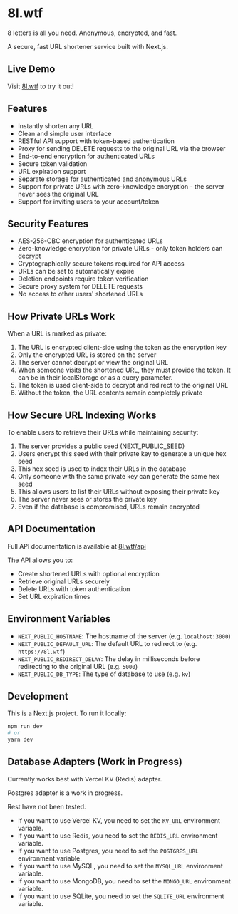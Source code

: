 # 8l.wtf

8 letters is all you need.
Anonymous, encrypted, and fast.

A secure, fast URL shortener service built with Next.js.

## Live Demo

Visit [8l.wtf](https://8l.wtf) to try it out!

## Features

- Instantly shorten any URL
- Clean and simple user interface
- RESTful API support with token-based authentication
- Proxy for sending DELETE requests to the original URL via the browser
- End-to-end encryption for authenticated URLs
- Secure token validation
- URL expiration support
- Separate storage for authenticated and anonymous URLs
- Support for private URLs with zero-knowledge encryption - the server never sees the original URL
- Support for inviting users to your account/token

## Security Features

- AES-256-CBC encryption for authenticated URLs
- Zero-knowledge encryption for private URLs - only token holders can decrypt
- Cryptographically secure tokens required for API access
- URLs can be set to automatically expire
- Deletion endpoints require token verification
- Secure proxy system for DELETE requests
- No access to other users' shortened URLs

## How Private URLs Work

When a URL is marked as private:

1. The URL is encrypted client-side using the token as the encryption key
2. Only the encrypted URL is stored on the server
3. The server cannot decrypt or view the original URL
4. When someone visits the shortened URL, they must provide the token. It can be in their localStorage or as a query parameter.
5. The token is used client-side to decrypt and redirect to the original URL
6. Without the token, the URL contents remain completely private

## How Secure URL Indexing Works

To enable users to retrieve their URLs while maintaining security:

1. The server provides a public seed (NEXT_PUBLIC_SEED)
2. Users encrypt this seed with their private key to generate a unique hex seed
3. This hex seed is used to index their URLs in the database
4. Only someone with the same private key can generate the same hex seed
5. This allows users to list their URLs without exposing their private key
6. The server never sees or stores the private key
7. Even if the database is compromised, URLs remain encrypted

## API Documentation

Full API documentation is available at [8l.wtf/api](https://8l.wtf/api)

The API allows you to:

- Create shortened URLs with optional encryption
- Retrieve original URLs securely
- Delete URLs with token authentication
- Set URL expiration times

## Environment Variables

- `NEXT_PUBLIC_HOSTNAME`: The hostname of the server (e.g. `localhost:3000`)
- `NEXT_PUBLIC_DEFAULT_URL`: The default URL to redirect to (e.g. `https://8l.wtf`)
- `NEXT_PUBLIC_REDIRECT_DELAY`: The delay in milliseconds before redirecting to the original URL (e.g. `5000`)
- `NEXT_PUBLIC_DB_TYPE`: The type of database to use (e.g. `kv`)

## Development

This is a Next.js project. To run it locally:

```bash
npm run dev
# or
yarn dev
```

## Database Adapters (Work in Progress)

Currently works best with Vercel KV (Redis) adapter.

Postgres adapter is a work in progress.

Rest have not been tested.

- If you want to use Vercel KV, you need to set the `KV_URL` environment variable.
- If you want to use Redis, you need to set the `REDIS_URL` environment variable.
- If you want to use Postgres, you need to set the `POSTGRES_URL` environment variable.
- If you want to use MySQL, you need to set the `MYSQL_URL` environment variable.
- If you want to use MongoDB, you need to set the `MONGO_URL` environment variable.
- If you want to use SQLite, you need to set the `SQLITE_URL` environment variable.
